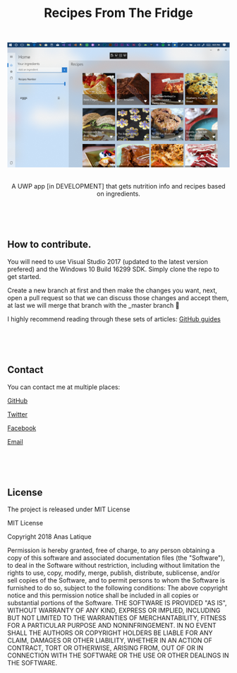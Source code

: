 <h1 align="center">Recipes From The Fridge</h1>
<br>  

![ScreenShot as of 02/21/2018](https://github.com/iamanas20/RecipesFromTheFridge/blob/_master/RecipesFromTheFridge/Assets/Screenshot%20(1642).png)
<br>
<br>

<p align=center>A UWP app [in DEVELOPMENT] that gets nutrition info and recipes based on ingredients.</p>
<br>
<br>
<br>
<h2> How to contribute.</h2>
You will need to use Visual Studio 2017 (updated to the latest version prefered) and the Windows 10 Build 16299 SDK. Simply clone the repo to get started.
<p>Create a new branch at first and then make the changes you want, next, open a pull request so that we can discuss those changes and accept them, at last we will merge that branch with the _master branch 🙏</p>
<p>I highly recommend reading through these sets of articles: <a href="https://guides.github.com">GitHub guides</a></p>
<br>
<br>
<br>
<h2>Contact</h2>
<p>You can contact me at multiple places:</p>
<p><a href="https://github.com/iamanas20/">GitHub</a></p>
<p><a href="https://twitter.com/iamanas20/">Twitter</a></p>
<p><a href="https://www.facebook.com/profile.php?id=100006315791645">Facebook</a></p>
<p><a href="mailto:anaslatique@gmail.com?Subject=About%20GitHub" target="_top">Email</a></p>
<br>
<br>
<br>
<h2>License</h2>
<p>The project is released under MIT License</p>
<p>MIT License</p>
<p>Copyright 2018 Anas Latique</p>
<p>Permission is hereby granted, free of charge, to any person obtaining a copy of this software and associated documentation files (the "Software"), to deal in the Software without restriction, including without limitation the rights to use, copy, modify, merge, publish, distribute, sublicense, and/or sell copies of the Software, and to permit persons to whom the Software is furnished to do so, subject to the following conditions:
The above copyright notice and this permission notice shall be included in all copies or substantial portions of the Software.
THE SOFTWARE IS PROVIDED "AS IS", WITHOUT WARRANTY OF ANY KIND, EXPRESS OR IMPLIED, INCLUDING BUT NOT LIMITED TO THE WARRANTIES OF MERCHANTABILITY, FITNESS FOR A PARTICULAR PURPOSE AND NONINFRINGEMENT. IN NO EVENT SHALL THE AUTHORS OR COPYRIGHT HOLDERS BE LIABLE FOR ANY CLAIM, DAMAGES OR OTHER LIABILITY, WHETHER IN AN ACTION OF CONTRACT, TORT OR OTHERWISE, ARISING FROM, OUT OF OR IN CONNECTION WITH THE SOFTWARE OR THE USE OR OTHER DEALINGS IN THE SOFTWARE.</p>
